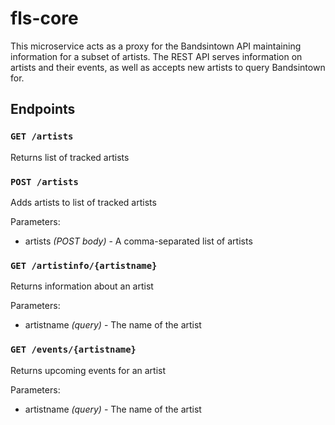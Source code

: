 fls-core
========

This microservice acts as a proxy for the Bandsintown API maintaining information for a subset of artists. The REST API serves information on artists and their events, as well as accepts new artists to query Bandsintown for.

## Endpoints

### `GET /artists`

Returns list of tracked artists

### `POST /artists`

Adds artists to list of tracked artists

Parameters:
* artists *(POST body)* - A comma-separated list of artists

### `GET /artistinfo/{artistname}`

Returns information about an artist

Parameters:
* artistname *(query)* - The name of the artist

### `GET /events/{artistname}`

Returns upcoming events for an artist

Parameters:
* artistname *(query)* - The name of the artist

